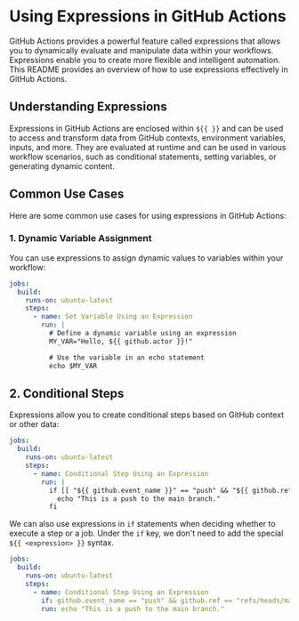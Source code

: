 # Using Expressions in GitHub Actions

GitHub Actions provides a powerful feature called expressions that allows you to dynamically evaluate and manipulate data within your workflows. Expressions enable you to create more flexible and intelligent automation. This README provides an overview of how to use expressions effectively in GitHub Actions.

## Understanding Expressions

Expressions in GitHub Actions are enclosed within `${{ }}` and can be used to access and transform data from GitHub contexts, environment variables, inputs, and more. They are evaluated at runtime and can be used in various workflow scenarios, such as conditional statements, setting variables, or generating dynamic content.

## Common Use Cases

Here are some common use cases for using expressions in GitHub Actions:

### 1. Dynamic Variable Assignment

You can use expressions to assign dynamic values to variables within your workflow:

```yaml
jobs:
  build:
    runs-on: ubuntu-latest
    steps:
      - name: Set Variable Using an Expression
        run: |
          # Define a dynamic variable using an expression
          MY_VAR="Hello, ${{ github.actor }}!"

          # Use the variable in an echo statement
          echo $MY_VAR
```

## 2. Conditional Steps

Expressions allow you to create conditional steps based on GitHub context or other data:

```yaml
jobs:
  build:
    runs-on: ubuntu-latest
    steps:
      - name: Conditional Step Using an Expression
        run: |
          if [[ "${{ github.event_name }}" == "push" && "${{ github.ref }}" == "refs/heads/main" ]]; then
            echo "This is a push to the main branch."
          fi
```

We can also use expressions in `if` statements when deciding whether to execute a step or a job. Under the `if` key, we don't need to add the special `${{ <expression> }}` syntax.

```yaml
jobs:
  build:
    runs-on: ubuntu-latest
    steps:
      - name: Conditional Step Using an Expression
        if: github.event_name == "push" && github.ref == "refs/heads/main"
        run: echo "This is a push to the main branch."
```
